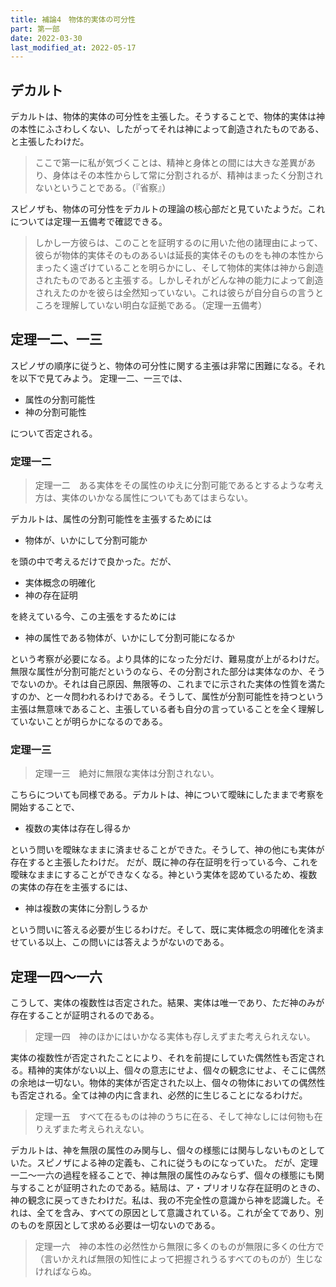 ```yaml
---
title: 補論4　物体的実体の可分性
part: 第一部
date: 2022-03-30
last_modified_at: 2022-05-17
---
```


## デカルト

デカルトは、物体的実体の可分性を主張した。そうすることで、物体的実体は神の本性にふさわしくない、したがってそれは神によって創造されたものである、と主張したわけだ。

>ここで第一に私が気づくことは、精神と身体との間には大きな差異があり、身体はその本性からして常に分割されるが、精神はまったく分割されないということである。（『省察』）

スピノザも、物体の可分性をデカルトの理論の核心部だと見ていたようだ。これについては定理一五備考で確認できる。

>しかし一方彼らは、このことを証明するのに用いた他の諸理由によって、彼らが物体的実体そのものあるいは延長的実体そのものをも神の本性からまったく遠ざけていることを明らかにし、そして物体的実体は神から創造されたものであると主張する。しかしそれがどんな神の能力によって創造されえたのかを彼らは全然知っていない。これは彼らが自分自らの言うところを理解していない明白な証拠である。（定理一五備考）

## 定理一二、一三

スピノザの順序に従うと、物体の可分性に関する主張は非常に困難になる。それを以下で見てみよう。
定理一二、一三では、

- 属性の分割可能性
- 神の分割可能性

について否定される。

### 定理一二

>定理一二　ある実体をその属性のゆえに分割可能であるとするような考え方は、実体のいかなる属性についてもあてはまらない。

デカルトは、属性の分割可能性を主張するためには

- 物体が、いかにして分割可能か

を頭の中で考えるだけで良かった。だが、

- 実体概念の明確化
- 神の存在証明

を終えている今、この主張をするためには

- 神の属性である物体が、いかにして分割可能になるか

という考察が必要になる。より具体的になった分だけ、難易度が上がるわけだ。
無限な属性が分割可能だというのなら、その分割された部分は実体なのか、そうでないのか。それは自己原因、無限等の、これまでに示された実体の性質を満たすのか、と一々問われるわけである。そうして、属性が分割可能性を持つという主張は無意味であること、主張している者も自分の言っていることを全く理解していないことが明らかになるのである。

### 定理一三

>定理一三　絶対に無限な実体は分割されない。

こちらについても同様である。デカルトは、神について曖昧にしたままで考察を開始することで、

- 複数の実体は存在し得るか

という問いを曖昧なままに済ませることができた。そうして、神の他にも実体が存在すると主張したわけだ。
だが、既に神の存在証明を行っている今、これを曖昧なままにすることができなくなる。神という実体を認めているため、複数の実体の存在を主張するには、

- 神は複数の実体に分割しうるか

という問いに答える必要が生じるわけだ。そして、既に実体概念の明確化を済ませている以上、この問いには答えようがないのである。

## 定理一四～一六

こうして、実体の複数性は否定された。結果、実体は唯一であり、ただ神のみが存在することが証明されるのである。

>定理一四　神のほかにはいかなる実体も存しえずまた考えられえない。

実体の複数性が否定されたことにより、それを前提にしていた偶然性も否定される。精神的実体がない以上、個々の意志にせよ、個々の観念にせよ、そこに偶然の余地は一切ない。物体的実体が否定された以上、個々の物体においての偶然性も否定される。全ては神の内に含まれ、必然的に生じることになるわけだ。

>定理一五　すべて在るものは神のうちに在る、そして神なしには何物も在りえずまた考えられえない。

デカルトは、神を無限の属性のみ関与し、個々の様態には関与しないものとしていた。スピノザによる神の定義も、これに従うものになっていた。
だが、定理一二～一六の過程を経ることで、神は無限の属性のみならず、個々の様態にも関与することが証明されたのである。結局は、ア・プリオリな存在証明のときの、神の観念に戻ってきたわけだ。私は、我の不完全性の意識から神を認識した。それは、全てを含み、すべての原因として意識されている。これが全てであり、別のものを原因として求める必要は一切ないのである。

>定理一六　神の本性の必然性から無限に多くのものが無限に多くの仕方で（言いかえれば無限の知性によって把握されうるすべてのものが）生じなければならぬ。
